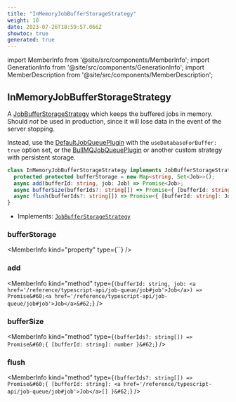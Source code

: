 ```yaml
---
title: "InMemoryJobBufferStorageStrategy"
weight: 10
date: 2023-07-26T18:59:57.066Z
showtoc: true
generated: true
---
```

<!-- This file was generated from the Vendure source. Do not modify. Instead, re-run the "docs:build" script -->
import MemberInfo from '@site/src/components/MemberInfo';
import GenerationInfo from '@site/src/components/GenerationInfo';
import MemberDescription from '@site/src/components/MemberDescription';


## InMemoryJobBufferStorageStrategy

<GenerationInfo sourceFile="packages/core/src/job-queue/job-buffer/in-memory-job-buffer-storage-strategy.ts" sourceLine="17" packageName="@vendure/core" since="1.3.0" />

A <a href='/reference/typescript-api/job-queue/job-buffer-storage-strategy#jobbufferstoragestrategy'>JobBufferStorageStrategy</a> which keeps the buffered jobs in memory. Should
_not_ be used in production, since it will lose data in the event of the server
stopping.

Instead, use the <a href='/reference/typescript-api/job-queue/default-job-queue-plugin#defaultjobqueueplugin'>DefaultJobQueuePlugin</a> with the `useDatabaseForBuffer: true` option set,
or the <a href='/reference/typescript-api/core-plugins/job-queue-plugin/bull-mqjob-queue-plugin#bullmqjobqueueplugin'>BullMQJobQueuePlugin</a> or another custom strategy with persistent storage.

```ts title="Signature"
class InMemoryJobBufferStorageStrategy implements JobBufferStorageStrategy {
  protected protected bufferStorage = new Map<string, Set<Job>>();
  async add(bufferId: string, job: Job) => Promise<Job>;
  async bufferSize(bufferIds?: string[]) => Promise<{ [bufferId: string]: number }>;
  async flush(bufferIds?: string[]) => Promise<{ [bufferId: string]: Job[] }>;
}
```
* Implements: <code><a href='/reference/typescript-api/job-queue/job-buffer-storage-strategy#jobbufferstoragestrategy'>JobBufferStorageStrategy</a></code>



<div className="members-wrapper">

### bufferStorage

<MemberInfo kind="property" type={``}   />


### add

<MemberInfo kind="method" type={`(bufferId: string, job: <a href='/reference/typescript-api/job-queue/job#job'>Job</a>) => Promise&#60;<a href='/reference/typescript-api/job-queue/job#job'>Job</a>&#62;`}   />


### bufferSize

<MemberInfo kind="method" type={`(bufferIds?: string[]) => Promise&#60;{ [bufferId: string]: number }&#62;`}   />


### flush

<MemberInfo kind="method" type={`(bufferIds?: string[]) => Promise&#60;{ [bufferId: string]: <a href='/reference/typescript-api/job-queue/job#job'>Job</a>[] }&#62;`}   />




</div>
